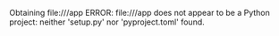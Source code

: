 Obtaining file:///app
ERROR: file:///app does not appear to be a Python project: neither 'setup.py' nor 'pyproject.toml' found.
